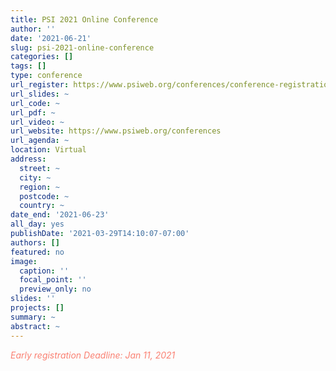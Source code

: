 ```yaml
---
title: PSI 2021 Online Conference
author: ''
date: '2021-06-21'
slug: psi-2021-online-conference
categories: []
tags: []
type: conference
url_register: https://www.psiweb.org/conferences/conference-registration
url_slides: ~
url_code: ~
url_pdf: ~
url_video: ~
url_website: https://www.psiweb.org/conferences
url_agenda: ~
location: Virtual
address:
  street: ~
  city: ~
  region: ~
  postcode: ~
  country: ~
date_end: '2021-06-23'
all_day: yes
publishDate: '2021-03-29T14:10:07-07:00'
authors: []
featured: no
image:
  caption: ''
  focal_point: ''
  preview_only: no
slides: ''
projects: []
summary: ~
abstract: ~
---
```

<span style="color: salmon;">*Early registration Deadline: Jan 11, 2021*</span>

<!--more-->

